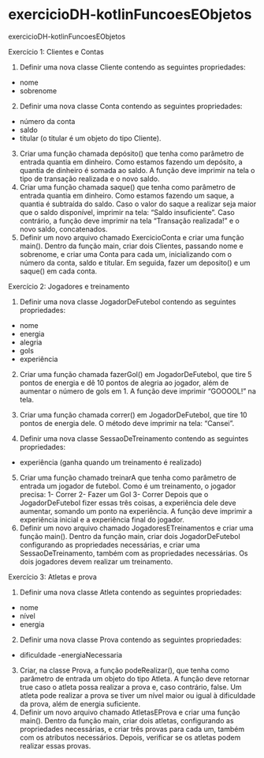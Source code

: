 # exercicioDH-kotlinFuncoesEObjetos
exercicioDH-kotlinFuncoesEObjetos


Exercício 1: Clientes e Contas 
1. Definir uma nova classe Cliente contendo as seguintes propriedades: 
- nome 
- sobrenome 
2. Definir uma nova classe Conta contendo as seguintes propriedades: 
- número da conta 
- saldo 
- titular (o titular é um objeto do tipo Cliente). 
3. Criar uma função chamada depósito() que tenha como parâmetro de entrada quantia em dinheiro. Como estamos fazendo um depósito, a quantia de dinheiro é somada ao saldo. A função deve imprimir na tela o tipo de transação realizada e o novo saldo. 
4. Criar uma função chamada saque() que tenha como parâmetro de entrada quantia em dinheiro. Como estamos fazendo um saque, a quantia é subtraída do saldo. Caso o valor do saque a realizar seja maior que o saldo disponível, imprimir na tela: “Saldo insuficiente”. Caso contrário, a função deve imprimir na tela “Transação realizada!” e o novo saldo, concatenados.
5. Definir um novo arquivo chamado ExercicioConta e criar uma função main(). Dentro da função main, criar dois Clientes, passando nome e sobrenome, e criar uma Conta para cada um, inicializando com o número da conta, saldo e titular. Em seguida, fazer um deposito() e um saque() em cada conta. 


Exercício 2: Jogadores e treinamento 
1. Definir uma nova classe JogadorDeFutebol contendo as seguintes propriedades: 
- nome 
- energia 
- alegria 
- gols 
- experiência 
2. Criar uma função chamada fazerGol() em JogadorDeFutebol, que tire 5 pontos de energia e dê 10 pontos de alegria ao jogador, além de aumentar o número de gols em 1. A função deve imprimir “GOOOOL!” na tela. 
3. Criar uma função chamada correr() em JogadorDeFutebol, que tire 10 pontos de energia dele. O método deve imprimir na tela: “Cansei”. 

 4. Definir uma nova classe SessaoDeTreinamento contendo as seguintes propriedades: 
- experiência (ganha quando um treinamento é realizado)
5. Criar uma função chamado treinarA que tenha como parâmetro de entrada um jogador de futebol. Como é um treinamento, o jogador precisa: 
1- Correr 2- Fazer um Gol 3- Correr 
Depois que o JogadorDeFutebol fizer essas três coisas, a experiência dele deve aumentar, somando um ponto na experiência. A função deve imprimir a experiência inicial e a experiência final do jogador. 
6. Definir um novo arquivo chamado JogadoresETreinamentos e criar uma função main(). Dentro da função main, criar dois JogadorDeFutebol configurando as propriedades necessárias, e criar uma SessaoDeTreinamento, também com as propriedades necessárias. Os dois jogadores devem realizar um treinamento. 


Exercício 3: Atletas e prova 
1. Definir uma nova classe Atleta contendo as seguintes propriedades: 
- nome 
- nível 
- energia 
2. Definir uma nova classe Prova contendo as seguintes propriedades: 
- dificuldade 
-energiaNecessaria

3. Criar, na classe Prova, a função podeRealizar(), que tenha como parâmetro de entrada um objeto do tipo Atleta. A função deve retornar true caso o atleta possa realizar a prova e, caso contrário, false. Um atleta pode realizar a prova se tiver um nível maior ou igual à dificuldade da prova, além de energia suficiente. 
4. Definir um novo arquivo chamado AtletasEProva e criar uma função main(). Dentro da função main, criar dois atletas, configurando as propriedades necessárias, e criar três provas para cada um, também com os atributos necessários. Depois, verificar se os atletas podem realizar essas provas. 
